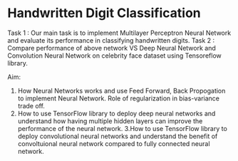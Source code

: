 # Handwritten Digit Classification

Task 1 : Our main task is to implement Multilayer Perceptron Neural Network and evaluate its performance in classifying handwritten digits. 
Task 2 : Compare performance of above network VS Deep Neural Network and Convolution Neural Network on celebrity face dataset using Tensoreflow library.

Aim: 
1. How Neural Networks works and use Feed Forward, Back Propogation to implement Neural Network. Role of regularization in bias-variance trade off. 
2. How to use TensorFlow library to deploy deep neural networks and understand how having multiple hidden layers can improve the performance of the neural network.
3.How to use TensorFlow library to deploy convolutional neural networks and understand the benefit of convoltuional neural network compared to fully connected neural network.

